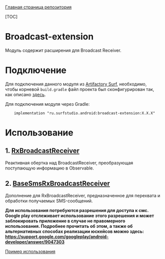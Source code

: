 [Главная страница репозитория](../docs/main.md)

[TOC]

# Broadcast-extension
Модуль содержит расширения для Broadcast Receiver.

# Подключение

Для подключения данного модуля из [Artifactory Surf](http://artifactory.surfstudio.ru), необходимо,
чтобы корневой `build.gradle` файл проекта был сконфигурирован так, как описано
[здесь](https://gitlab.com/surfstudio/projects/standard/android-standard/-/blob/HEAD/README.md).

Для подключения модуля через Gradle:
```
    implementation "ru.surfstudio.android:broadcast-extension:X.X.X"
```

# Использование

## 1. [RxBroadcastReceiver](src/main/java/ru/surfstudio/android/broadcast/extension/RxBroadcastReceiver.kt)
Реактивная обертка над BroadcastReceiver, преобразующая поступающую информацию в Observable.
## 2. [BaseSmsRxBroadcastReceiver](src/main/java/ru/surfstudio/android/broadcast/extension/BaseSmsRxBroadcastReceiver.kt)
Дополнение для RxBroadcastReceiver, предназначенное для перехвата и обработки получаемых SMS-сообщений.

**Для использования потребуются разрешения для доступа к смс.
Google play отслеживает использование этого разрешения и может заблокировать приложение
в случае не правомерного использования.
Подробнее прочитать об этом, а также об альтернативных способах реализации юскейсов можно здесь:
https://support.google.com/googleplay/android-developer/answer/9047303**


[Пример использования](../broadcast-extension-sample)